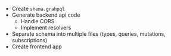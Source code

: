 - Create `shema.grahpql`
- Generate backend api code
  - Handle CORS
  - Implement resolvers
- Separate schema into multiple files (types, queries, mutations, subscriptions)
- Create frontend app
